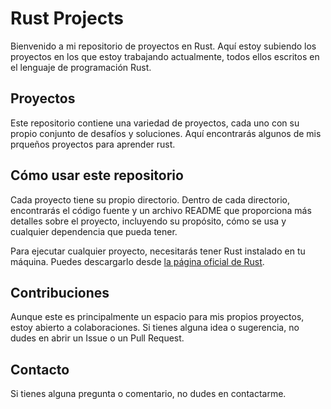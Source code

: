 # Rust Projects

Bienvenido a mi repositorio de proyectos en Rust. Aquí estoy subiendo los proyectos en los que estoy trabajando actualmente, todos ellos escritos en el lenguaje de programación Rust.

## Proyectos

Este repositorio contiene una variedad de proyectos, cada uno con su propio conjunto de desafíos y soluciones. Aquí encontrarás algunos de mis prqueños proyectos para aprender rust.

## Cómo usar este repositorio

Cada proyecto tiene su propio directorio. Dentro de cada directorio, encontrarás el código fuente y un archivo README que proporciona más detalles sobre el proyecto, incluyendo su propósito, cómo se usa y cualquier dependencia que pueda tener.

Para ejecutar cualquier proyecto, necesitarás tener Rust instalado en tu máquina. Puedes descargarlo desde [la página oficial de Rust](https://www.rust-lang.org/tools/install).

## Contribuciones

Aunque este es principalmente un espacio para mis propios proyectos, estoy abierto a colaboraciones. Si tienes alguna idea o sugerencia, no dudes en abrir un Issue o un Pull Request.

## Contacto

Si tienes alguna pregunta o comentario, no dudes en contactarme.
